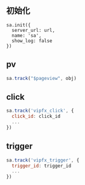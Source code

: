 ## 初始化

```
sa.init({
  server_url: url,
  name: 'sa',
  show_log: false
})

```

## pv

```js
sa.track("$pageview", obj)
```

## click

```js
sa.track('vipfx_click', {
  click_id: click_id
  ...
})
```

## trigger

```js
sa.track('vipfx_trigger', {
  trigger_id: trigger_id
  ...
})
```
